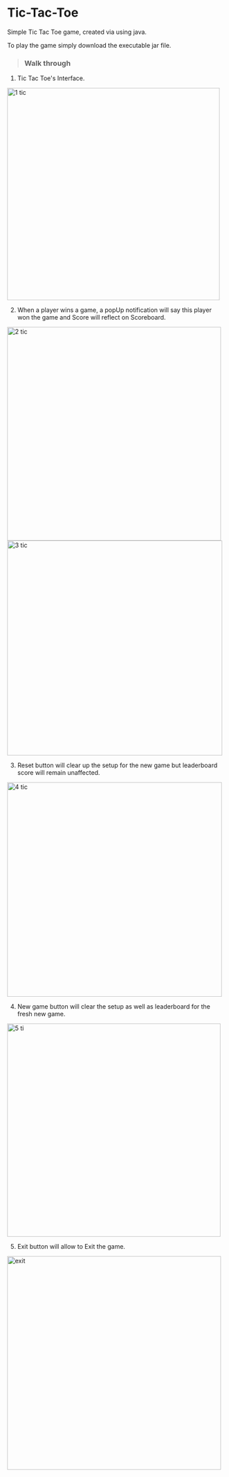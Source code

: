 # Tic-Tac-Toe

Simple Tic Tac Toe game, created via using java. 

To play the game simply download the executable jar file.


> ### **Walk through**

1) Tic Tac Toe's Interface.

<img width="491" alt="1 tic" src="https://user-images.githubusercontent.com/40658745/204768607-21fad7a3-c939-45a5-9bba-6e9344167798.png">

2)  When a player wins a game, a popUp notification will say this player won the game and Score will reflect on Scoreboard.

<img width="494" alt="2 tic" src="https://user-images.githubusercontent.com/40658745/204769046-b320c9e3-a760-4af6-8581-a1774c478cd1.png">

<img width="497" alt="3 tic" src="https://user-images.githubusercontent.com/40658745/204769053-e9cd4cff-57af-432a-9569-d95ebe258245.png">

3) Reset button will clear up the setup for the new game but leaderboard score will remain unaffected.

<img width="496" alt="4 tic" src="https://user-images.githubusercontent.com/40658745/204769658-8022ed76-1018-4280-8361-df1d5f140e80.png">

4) New game button will clear the setup as well as leaderboard for the fresh new game.

<img width="493" alt="5 ti" src="https://user-images.githubusercontent.com/40658745/204769918-e26323c7-5090-4793-bd7e-c2b88a570cab.png">

5) Exit button will allow to Exit the game.

<img width="494" alt="exit" src="https://user-images.githubusercontent.com/40658745/204770060-271aa76e-621e-4bb2-b00f-5df9d39353ad.png">







